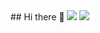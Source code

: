 <div align="center" markdown=1>
  ## Hi there 👋
  <img src="https://github-readme-stats.vercel.app/api/top-langs/?username=qgasdg&layout=compact&theme=codeSTACKr"/>
  <img src="https://github-readme-stats.vercel.app/api?username=qgasdg&show_icons=true&theme=radical"/>
</div>

<!--
**qgasdg/qgasdg** is a ✨ _special_ ✨ repository because its `README.md` (this file) appears on your GitHub profile.

Here are some ideas to get you started:

- 🔭 I’m currently working on ...
- 🌱 I’m currently learning ...
- 👯 I’m looking to collaborate on ...
- 🤔 I’m looking for help with ...
- 💬 Ask me about ...
- 📫 How to reach me: ...
- 😄 Pronouns: ...
- ⚡ Fun fact: ...
-->
